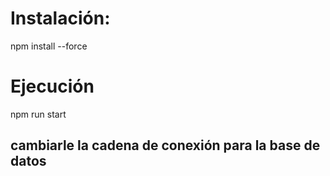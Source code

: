 # Instalación:

npm install --force

# Ejecución 

npm run start

## cambiarle la cadena de conexión para la base de datos
